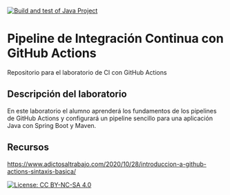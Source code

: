 [![Build and test of Java Project](https://github.com/ETSISI-EMS/ems2023_lab_1_3_ci_github_actions-h-zhu25/actions/workflows/main.yml/badge.svg)](https://github.com/ETSISI-EMS/ems2023_lab_1_3_ci_github_actions-h-zhu25/actions/workflows/main.yml)


# Pipeline de Integración Continua con GitHub Actions

Repositorio para el laboratorio de CI con GitHub Actions

## Descripción del laboratorio

En este laboratorio el alumno aprenderá los fundamentos de los pipelines de GitHub Actions y configurará un pipeline
sencillo para una aplicación Java con Spring Boot y Maven. 

## Recursos
https://www.adictosaltrabajo.com/2020/10/28/introduccion-a-github-actions-sintaxis-basica/

[![License: CC BY-NC-SA 4.0](https://img.shields.io/badge/License-CC_BY--NC--SA_4.0-lightgrey.svg)](https://creativecommons.org/licenses/by-nc-sa/4.0/)
